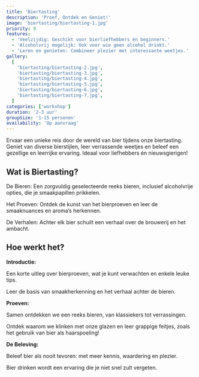 ```yaml
---
title: 'Biertasting'
description: 'Proef, Ontdek en Geniet!'
image: 'biertasting/biertasting-1.jpg'
priority: 9
features:
  - 'Veelzijdig: Geschikt voor bierliefhebbers én beginners.'
  - 'Alcoholvrij mogelijk: Ook voor wie geen alcohol drinkt.'
  - 'Leren en genieten: Combineer plezier met interessante weetjes.'
gallery:
  [
    'biertasting/biertasting-2.jpg',
    'biertasting/biertasting-3.jpg',
    'biertasting/biertasting-4.jpg',
    'biertasting/biertasting-5.jpg',
    'biertasting/biertasting-6.jpg',
    'biertasting/biertasting-7.jpg',
  ]
categories: ['workshop']
duration: '2-3 uur'
groupSize: '1-15 personen'
availability: 'Op aanvraag'
---
```


Ervaar een unieke reis door de wereld van bier tijdens onze biertasting. Geniet van diverse bierstijlen, leer verrassende weetjes en beleef een gezellige en leerrijke ervaring. Ideaal voor liefhebbers én nieuwsgierigen!

## Wat is Biertasting?

De Bieren: Een zorgvuldig geselecteerde reeks bieren, inclusief alcoholvrije opties, die je smaakpapillen prikkelen.

Het Proeven: Ontdek de kunst van het bierproeven en leer de smaaknuances en aroma’s herkennen.

De Verhalen: Achter elk bier schuilt een verhaal over de brouwerij en het ambacht.

## Hoe werkt het?

**Introductie:**

Een korte uitleg over bierproeven, wat je kunt verwachten en enkele leuke tips.

Leer de basis van smaakherkenning en het verhaal achter de bieren.

**Proeven:**

Samen ontdekken we een reeks bieren, van klassiekers tot verrassingen.

Ontdek waarom we klinken met onze glazen en leer grappige feitjes, zoals het gebruik van bier als haarspoeling!

**De Beleving:**

Beleef bier als nooit tevoren: met meer kennis, waardering en plezier.

Bier drinken wordt een ervaring die je niet snel zult vergeten.
